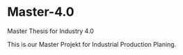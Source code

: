 # Master-4.0
Master Thesis for Industry 4.0

This is our Master Projekt for Industrial Production Planing.

